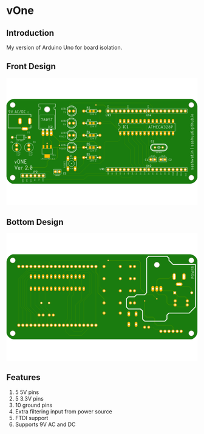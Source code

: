 # vOne

## Introduction

My version of Arduino Uno for board isolation.

## Front Design

![Front](vone-uno/vONE-UNO-front.png)

## Bottom Design

![Bottom](vOne-UNO/vONE-UNO-bottom.png)

## Features

1. 5 5V pins
2. 5 3.3V pins
3. 10 ground pins
4. Extra filtering input from power source
5. FTDI support
6. Supports 9V AC and DC
